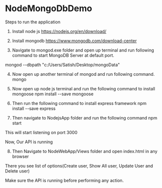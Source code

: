 # NodeMongoDbDemo

Steps to run the application

1. Install node js
  https://nodejs.org/en/download/

2. Install mongodb
  https://www.mongodb.com/download-center

3. Navigate to mongod.exe folder and open up terminal and run following command to start MongoDB Server at default port.
  
  mongod --dbpath "c:/Users/Satish/Desktop/mongoData" 
  
4. Now open up another terminal of mongod and run following command.
  mongo
  
5. Now open up node js terminal and run the following command to install mongoose
  npm install --save mongoose
  
6. Then run the following command to install express framework
  npm install --save express
 
7. Then navigate to NodejsApp folder and run the following command
  npm start
  
  This will start listening on port 3000
  
  Now, Our API is running
  
 8. Then Navigate to NodeWebApp/Views folder and open index.html in any browser
 
 There you see list of options(Create user, Show All user, Update User and Delete user)
 
 Make sure the API is running before performing any action.
